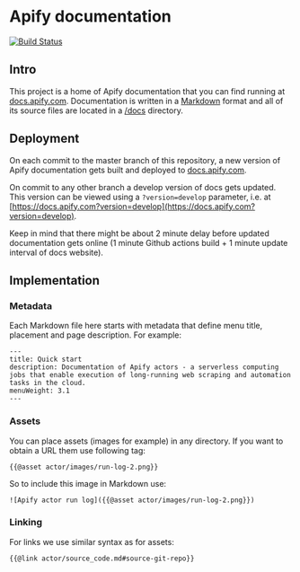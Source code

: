 # Apify documentation

[![Build Status](https://github.com/apifytech/apify-docs/workflows/Build%20and%20deploy/badge.svg?branch=master)](https://github.com/apifytech/apify-docs/actions)

## Intro

This project is a home of Apify documentation that you can find running at [docs.apify.com](https://docs.apify.com/). Documentation is written in a [Markdown](https://github.com/adam-p/markdown-here/wiki/Markdown-Cheatsheet) format and all of its source files are located in a [/docs](https://github.com/apifytech/apify-docs/tree/master/docs) directory.

## Deployment

On each commit to the master branch of this repository, a new version of Apify documentation gets built and deployed to [docs.apify.com](https://docs.apify.com/).

On commit to any other branch a develop version of docs gets updated. This version can be viewed using a `?version=develop` parameter, i.e. at [https://docs.apify.com?version=develop](https://docs.apify.com?version=develop).

Keep in mind that there might be about 2 minute delay before updated documentation gets online (1 minute Github actions build + 1 minute update interval of docs website).

## Implementation

### Metadata

Each Markdown file here starts with metadata that define menu title, placement and page description. For example:

```
---
title: Quick start
description: Documentation of Apify actors - a serverless computing jobs that enable execution of long-running web scraping and automation tasks in the cloud.
menuWeight: 3.1
---
```

### Assets

You can place assets (images for example) in any directory. If you want to obtain a URL them use following tag:

```
{{@asset actor/images/run-log-2.png}}
```

So to include this image in Markdown use:

```
![Apify actor run log]({{@asset actor/images/run-log-2.png}})
```

### Linking

For links we use similar syntax as for assets:

```
{{@link actor/source_code.md#source-git-repo}}
```
